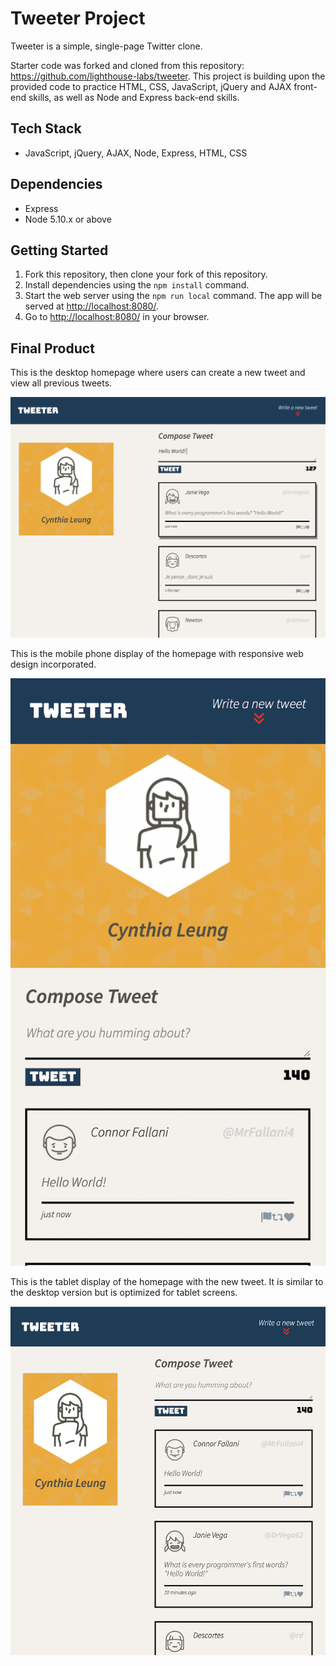 # Tweeter Project

Tweeter is a simple, single-page Twitter clone.

Starter code was forked and cloned from this repository: https://github.com/lighthouse-labs/tweeter. This project is building upon the provided code to practice HTML, CSS, JavaScript, jQuery and AJAX front-end skills, as well as Node and Express back-end skills.

## Tech Stack

- JavaScript, jQuery, AJAX, Node, Express, HTML, CSS

## Dependencies

- Express
- Node 5.10.x or above

## Getting Started

1. Fork this repository, then clone your fork of this repository.
2. Install dependencies using the `npm install` command.
3. Start the web server using the `npm run local` command. The app will be served at <http://localhost:8080/>.
4. Go to <http://localhost:8080/> in your browser.

## Final Product

This is the desktop homepage where users can create a new tweet and view all previous tweets.

!["Screenshot of tweets displaying on a desktop screen"](https://github.com/cynthiaaleung/tweeter/blob/master/public/images/before-tweet.png?raw=true)

This is the mobile phone display of the homepage with responsive web design incorporated. 

!["Screenshot of tweets displaying on a phone screen"](https://github.com/cynthiaaleung/tweeter/blob/master/public/images/after-tweet.png?raw=true)

This is the tablet display of the homepage with the new tweet. It is similar to the desktop version but is optimized for tablet screens.

!["Screenshot of tweets including displaying on a tablet screen"](https://github.com/cynthiaaleung/tweeter/blob/master/public/images/tablet-screen-tweets.png)

